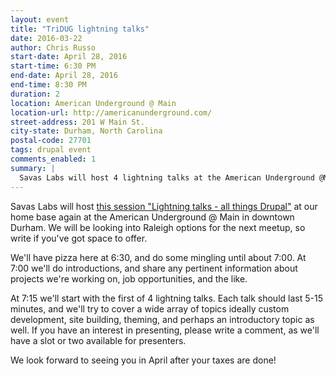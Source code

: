 ```yaml
---
layout: event
title: "TriDUG lightning talks"
date: 2016-03-22
author: Chris Russo
start-date: April 28, 2016
start-time: 6:30 PM
end-date: April 28, 2016
end-time: 8:30 PM
duration: 2
location: American Underground @ Main
location-url: http://americanunderground.com/
street-address: 201 W Main St.
city-state: Durham, North Carolina
postal-code: 27701
tags: drupal event
comments_enabled: 1
summary: |
  Savas Labs will host 4 lightning talks at the American Underground @Main for the next TriDUG meetup.
---
```


Savas Labs will host [this session "Lightning talks - all things Drupal"](http://www.meetup.com/triDUG/events/229790010/) at our home base again at the American Underground @ Main in downtown Durham. We will be looking into Raleigh options for the next meetup, so write if you've got space to offer.

We'll have pizza here at 6:30, and do some mingling until about 7:00. At 7:00 we'll do introductions, and share any pertinent information about projects we're working on, job opportunities, and the like.

At 7:15 we'll start with the first of 4 lightning talks. Each talk should last 5-15 minutes, and we'll try to cover a wide array of topics ideally custom development, site building, theming, and perhaps an introductory topic as well. If you have an interest in presenting, please write a comment, as we'll have a slot or two available for presenters.

We look forward to seeing you in April after your taxes are done!

